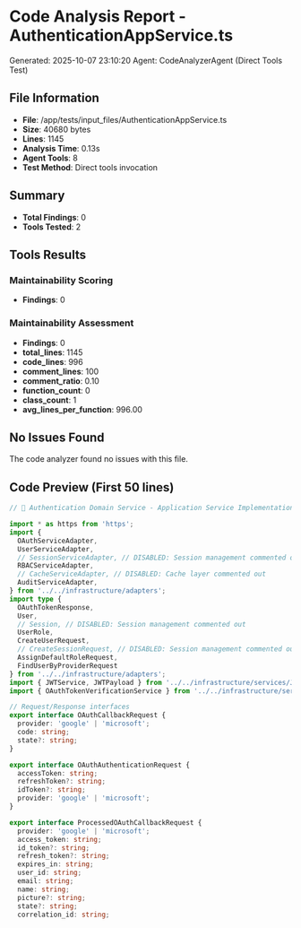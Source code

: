 # Code Analysis Report - AuthenticationAppService.ts
Generated: 2025-10-07 23:10:20
Agent: CodeAnalyzerAgent (Direct Tools Test)

## File Information
- **File**: /app/tests/input_files/AuthenticationAppService.ts
- **Size**: 40680 bytes
- **Lines**: 1145
- **Analysis Time**: 0.13s
- **Agent Tools**: 8
- **Test Method**: Direct tools invocation

## Summary
- **Total Findings**: 0
- **Tools Tested**: 2

## Tools Results
### Maintainability Scoring
- **Findings**: 0

### Maintainability Assessment
- **Findings**: 0
- **total_lines**: 1145
- **code_lines**: 996
- **comment_lines**: 100
- **comment_ratio**: 0.10
- **function_count**: 0
- **class_count**: 1
- **avg_lines_per_function**: 996.00

## No Issues Found

The code analyzer found no issues with this file.

## Code Preview (First 50 lines)
```typescript
// 🔐 Authentication Domain Service - Application Service Implementation

import * as https from 'https';
import {
  OAuthServiceAdapter,
  UserServiceAdapter,
  // SessionServiceAdapter, // DISABLED: Session management commented out
  RBACServiceAdapter,
  // CacheServiceAdapter, // DISABLED: Cache layer commented out
  AuditServiceAdapter,
} from '../../infrastructure/adapters';
import type {
  OAuthTokenResponse,
  User,
  // Session, // DISABLED: Session management commented out
  UserRole,
  CreateUserRequest,
  // CreateSessionRequest, // DISABLED: Session management commented out
  AssignDefaultRoleRequest,
  FindUserByProviderRequest
} from '../../infrastructure/adapters';
import { JWTService, JWTPayload } from '../../infrastructure/services/JWTService';
import { OAuthTokenVerificationService } from '../../infrastructure/services/OAuthTokenVerificationService';

// Request/Response interfaces
export interface OAuthCallbackRequest {
  provider: 'google' | 'microsoft';
  code: string;
  state?: string;
}

export interface OAuthAuthenticationRequest {
  accessToken: string;
  refreshToken?: string;
  idToken?: string;
  provider: 'google' | 'microsoft';
}

export interface ProcessedOAuthCallbackRequest {
  provider: 'google' | 'microsoft';
  access_token: string;
  id_token?: string;
  refresh_token?: string;
  expires_in: string;
  user_id: string;
  email: string;
  name: string;
  picture?: string;
  state?: string;
  correlation_id: string;
```

